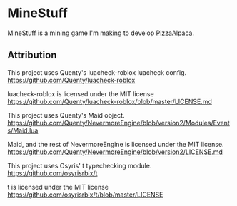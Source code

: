 # MineStuff
MineStuff is a mining game I'm making to develop [PizzaAlpaca](https://github.com/Nimblz/PizzaAlpaca).

## Attribution
This project uses Quenty's luacheck-roblox luacheck config. https://github.com/Quenty/luacheck-roblox

luacheck-roblox is licensed under the MIT license https://github.com/Quenty/luacheck-roblox/blob/master/LICENSE.md 

This project uses Quenty's Maid object. https://github.com/Quenty/NevermoreEngine/blob/version2/Modules/Events/Maid.lua

Maid, and the rest of NevermoreEngine is licensed under the MIT license. https://github.com/Quenty/NevermoreEngine/blob/version2/LICENSE.md

This project uses Osyris' t typechecking module. https://github.com/osyrisrblx/t

t is licensed under the MIT license https://github.com/osyrisrblx/t/blob/master/LICENSE